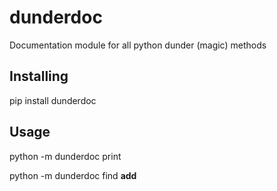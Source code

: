 # dunderdoc
Documentation module for all python dunder (magic) methods

## Installing
pip install dunderdoc

## Usage

python -m dunderdoc print

python -m dunderdoc find __add__
